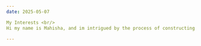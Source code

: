 ```yaml
---
date: 2025-05-07

My Interests <br/>
Hi my name is Mahisha, and im intrigued by the process of constructing Artificial Intelligence and the complex structure of its board spectrum.

---
```

